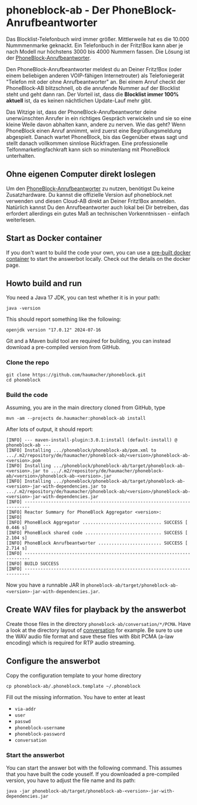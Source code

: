# phoneblock-ab - Der PhoneBlock-Anrufbeantworter

Das Blocklist-Telefonbuch wird immer größer. Mittlerweile hat es die 10.000 Nummmenmarke geknackt. Ein Telefonbuch in der 
Fritz!Box kann aber je nach Modell nur höchstens 3000 bis 4000 Nummern fassen. Die Lösung ist der [PhoneBlock-Anrufbeantworter](https://phoneblock.net/phoneblock/anrufbeantworter/).

Den PhoneBlock-Anrufbeantworter meldest du an Deiner Fritz!Box (oder einem beliebigen anderen VOIP-fähigen Internetrouter) 
als Telefoniegerät "Telefon mit oder ohne Anrufbeantworter" an. Bei einem Anruf checkt der PhoneBlock-AB blitzschnell, ob die 
anrufende Nummer auf der Blocklist steht und geht dann ran. Der Vorteil ist, dass die **Blocklist immer 100% aktuell** ist, da es 
keinen nächtlichen Update-Lauf mehr gibt.

Das Witzige ist, dass der PhoneBlock-Anrufbeantworter deine unerwünschten Anrufer in ein richtiges Gespräch verwickeln und sie so
eine kleine Weile davon abhalten kann, andere zu nerven. Wie das geht? Wenn PhoneBlock einen Anruf annimmt, wird zuerst eine 
Begrüßungsmeldung abgespielt. Danach wartet PhoneBlock, bis das Gegenüber etwas sagt und stellt danach vollkommen sinnlose 
Rückfragen. Eine professionelle Telfonmarketingfachkraft kann sich so minutenlang mit PhoneBlock unterhalten.

## Ohne eigenen Computer direkt loslegen
Um den [PhoneBlock-Anrufbeantworter](https://phoneblock.net/phoneblock/anrufbeantworter/) zu nutzen, benötigst Du keine 
Zusatzhardware. Du kannst die offizielle Version auf phoneblock.net verwenden und diesen Cloud-AB direkt an Deiner Fritz!Box
anmelden. Natürlich kannst Du den Anrufbeantworter auch lokal bei Dir betreiben, das erfordert allerdings ein gutes Maß an 
technischen Vorkenntnissen - einfach weiterlesen.

## Start as Docker container
If you don't want to build the code your own, you can use a [pre-built docker container](https://hub.docker.com/repository/docker/phoneblock/answerbot/general)
to start the answerbot locally. Check out the details on the docker page.

## Howto build and run

You need a Java 17 JDK, you can test whether it is in your path:
```
java -version
```
This should report something like the following:
```
openjdk version "17.0.12" 2024-07-16
```

Git and a Maven build tool are required for building, you can instead download a pre-compiled version from GitHub.

### Clone the repo
```
git clone https://github.com/haumacher/phoneblock.git
cd phoneblock
```

### Build the code

Assuming, you are in the main directory cloned from GitHub, type
```
mvn -am --projects de.haumacher:phoneblock-ab install
```

After lots of output, it should report:
```
[INFO] --- maven-install-plugin:3.0.1:install (default-install) @ phoneblock-ab ---
[INFO] Installing .../phoneblock/phoneblock-ab/pom.xml to .../.m2/repository/de/haumacher/phoneblock-ab/<version>/phoneblock-ab-<version>.pom
[INFO] Installing .../phoneblock/phoneblock-ab/target/phoneblock-ab-<version>.jar to .../.m2/repository/de/haumacher/phoneblock-ab/<version>/phoneblock-ab-<version>.jar
[INFO] Installing .../phoneblock/phoneblock-ab/target/phoneblock-ab-<version>-jar-with-dependencies.jar to .../.m2/repository/de/haumacher/phoneblock-ab/<version>/phoneblock-ab-<version>-jar-with-dependencies.jar
[INFO] ------------------------------------------------------------------------
[INFO] Reactor Summary for PhoneBlock Aggregator <version>:
[INFO] 
[INFO] PhoneBlock Aggregator .............................. SUCCESS [  0.446 s]
[INFO] PhoneBlock shared code ............................. SUCCESS [  2.104 s]
[INFO] PhoneBlock Anrufbeantworter ........................ SUCCESS [  2.714 s]
[INFO] ------------------------------------------------------------------------
[INFO] BUILD SUCCESS
[INFO] ------------------------------------------------------------------------
```

Now you have a runnable JAR in `phoneblock-ab/target/phoneblock-ab-<version>-jar-with-dependencies.jar`.

## Create WAV files for playback by the answerbot
Create those files in the directory `phoneblock-ab/conversation/*/PCMA`. Have a look at the directory layout of [conversation](conversation) for example. Be sure to use the WAV audio file format and save these files with 8bit PCMA (a-law encoding) which is required for RTP audio streaming.

## Configure the answerbot
Copy the configuration template to your home directory
```
cp phoneblock-ab/.phoneblock.template ~/.phoneblock
```

Fill out the missing information. You have to enter at least
* `via-addr`
* `user`
* `passwd`
* `phoneblock-username`
* `phoneblock-password`
* `conversation`

### Start the answerbot
You can start the answer bot with the following command. This assumes that you have built the code youself. If you downloaded a pre-compiled version, you have to adjust the file name and its path:
```
java -jar phoneblock-ab/target/phoneblock-ab-<version>-jar-with-dependencies.jar
```
